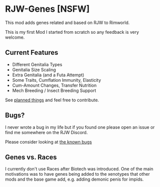 # RJW-Genes [NSFW]

This mod adds genes related and based on RJW to Rimworld. 

This is my first Mod I started from scratch so any feedback is very welcome. 

## Current Features 

- Different Genitalia Types 
- Genitalia Size Scaling 
- Extra Genitalia (and a Futa Attempt)
- Some Traits, Cumflation Immunity, Elasticity
- Cum-Amount Changes, Transfer Nutrition
- Mech Breeding / Insect Breeding Support 

See [planned things](TODOS.md) and feel free to contribute. 

## Bugs? 

I never wrote a bug in my life but if you found one please open an issue or find me somewhere on the RJW Discord. 

Please consider looking at [the known bugs](./KNOWN_BUGS.md)

## Genes vs. Races 

I currently don't use Races after Biotech was introduced. 
One of the main motivations was to have genes being added to the xenotypes that other mods and the base game add, e.g. adding demonic penis for impids. 